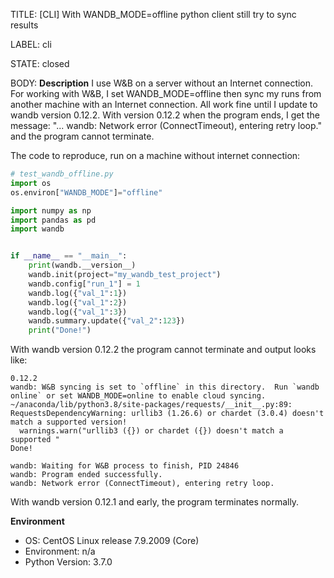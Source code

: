 TITLE:
[CLI] With WANDB_MODE=offline python client still try to sync results

LABEL:
cli

STATE:
closed

BODY:
**Description**
I use W&B on a server without an Internet connection.
For working with W&B, I set WANDB_MODE=offline then sync my runs from another machine with an Internet connection.
All work fine until I update to wandb version 0.12.2.
With version 0.12.2 when the program ends, I get the message:
"... wandb: Network error (ConnectTimeout), entering retry loop."
and the program cannot terminate.

The code to reproduce,  run on a machine without internet connection:
```python
# test_wandb_offline.py
import os
os.environ["WANDB_MODE"]="offline"

import numpy as np
import pandas as pd
import wandb


if __name__ == "__main__":
    print(wandb.__version__)
    wandb.init(project="my_wandb_test_project")
    wandb.config["run_1"] = 1
    wandb.log({"val_1":1})
    wandb.log({"val_1":2})
    wandb.log({"val_1":3})
    wandb.summary.update({"val_2":123})
    print("Done!")
```

With wandb version 0.12.2 the program cannot terminate and output looks like:
```
0.12.2
wandb: W&B syncing is set to `offline` in this directory.  Run `wandb online` or set WANDB_MODE=online to enable cloud syncing.
~/anaconda/lib/python3.8/site-packages/requests/__init__.py:89: RequestsDependencyWarning: urllib3 (1.26.6) or chardet (3.0.4) doesn't match a supported version!
  warnings.warn("urllib3 ({}) or chardet ({}) doesn't match a supported "
Done!

wandb: Waiting for W&B process to finish, PID 24846
wandb: Program ended successfully.
wandb: Network error (ConnectTimeout), entering retry loop.
```

With wandb version 0.12.1 and early, the program terminates normally.


**Environment**
- OS: CentOS Linux release 7.9.2009 (Core)
- Environment: n/a
- Python Version: 3.7.0


